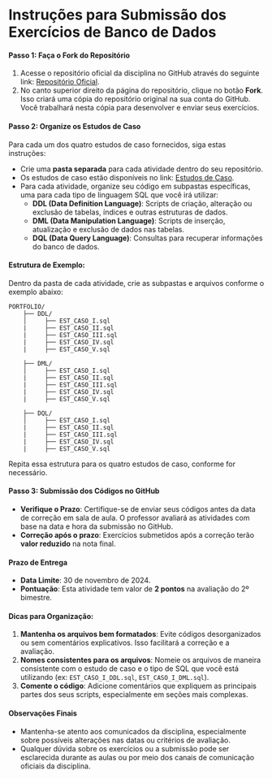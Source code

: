# Instruções para Submissão dos Exercícios de Banco de Dados

#### Passo 1: Faça o Fork do Repositório
1. Acesse o repositório oficial da disciplina no GitHub através do seguinte link: [Repositório Oficial](https://github.com/gnrochabr/CC1M_20242_BD/).
2. No canto superior direito da página do repositório, clique no botão **Fork**. Isso criará uma cópia do repositório original na sua conta do GitHub. Você trabalhará nesta cópia para desenvolver e enviar seus exercícios.

#### Passo 2: Organize os Estudos de Caso
Para cada um dos quatro estudos de caso fornecidos, siga estas instruções:
- Crie uma **pasta separada** para cada atividade dentro do seu repositório.
- Os estudos de caso estão disponíveis no link: [Estudos de Caso](https://github.com/gnrochabr/Banco_Dados/tree/main/2024_2/Estudos%20de%20Caso).
- Para cada atividade, organize seu código em subpastas específicas, uma para cada tipo de linguagem SQL que você irá utilizar:
  - **DDL (Data Definition Language)**: Scripts de criação, alteração ou exclusão de tabelas, índices e outras estruturas de dados.
  - **DML (Data Manipulation Language)**: Scripts de inserção, atualização e exclusão de dados nas tabelas.
  - **DQL (Data Query Language)**: Consultas para recuperar informações do banco de dados.

#### Estrutura de Exemplo:
Dentro da pasta de cada atividade, crie as subpastas e arquivos conforme o exemplo abaixo:

```
PORTFOLIO/
    ├── DDL/
    │     ├── EST_CASO_I.sql
    |     ├── EST_CASO_II.sql
    |     ├── EST_CASO_III.sql
    |     ├── EST_CASO_IV.sql
    |     ├── EST_CASO_V.sql

    ├── DML/
    │     ├── EST_CASO_I.sql
    |     ├── EST_CASO_II.sql
    |     ├── EST_CASO_III.sql
    |     ├── EST_CASO_IV.sql
    |     ├── EST_CASO_V.sql

    ├── DQL/
    │     ├── EST_CASO_I.sql
    |     ├── EST_CASO_II.sql
    |     ├── EST_CASO_III.sql
    |     ├── EST_CASO_IV.sql
    |     ├── EST_CASO_V.sql
```

Repita essa estrutura para os quatro estudos de caso, conforme for necessário.

#### Passo 3: Submissão dos Códigos no GitHub
- **Verifique o Prazo**: Certifique-se de enviar seus códigos antes da data de correção em sala de aula. O professor avaliará as atividades com base na data e hora da submissão no GitHub.
- **Correção após o prazo**: Exercícios submetidos após a correção terão **valor reduzido** na nota final.

#### Prazo de Entrega
- **Data Limite**: 30 de novembro de 2024.
- **Pontuação**: Esta atividade tem valor de **2 pontos** na avaliação do 2º bimestre. 

#### Dicas para Organização:
1. **Mantenha os arquivos bem formatados**: Evite códigos desorganizados ou sem comentários explicativos. Isso facilitará a correção e a avaliação.
2. **Nomes consistentes para os arquivos**: Nomeie os arquivos de maneira consistente com o estudo de caso e o tipo de SQL que você está utilizando (ex: `EST_CASO_I_DDL.sql`, `EST_CASO_I_DML.sql`).
3. **Comente o código**: Adicione comentários que expliquem as principais partes dos seus scripts, especialmente em seções mais complexas.

#### Observações Finais
- Mantenha-se atento aos comunicados da disciplina, especialmente sobre possíveis alterações nas datas ou critérios de avaliação.
- Qualquer dúvida sobre os exercícios ou a submissão pode ser esclarecida durante as aulas ou por meio dos canais de comunicação oficiais da disciplina.
